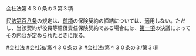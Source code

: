 会社法第４３０条の３第３項

民[法第百八条](会社法＿＿＿＿第１０８条第１項)の規定は、[前項](会社法＿＿＿＿第４３０条の３第２項)の保険契約の締結については、適用しない。ただし、当該契約が役員等賠償責任保険契約である場合には、[第一項](会社法＿＿＿＿第４３０条の３第１項)の決議によってその内容が定められたときに限る。

#会社法
#会社法/第４３０条の３
#会社法/第４３０条の３/第３項

